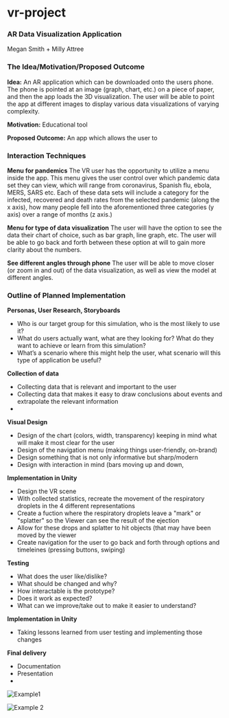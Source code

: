 # vr-project

### AR Data Visualization Application
Megan Smith + Milly Attree 

### The Idea/Motivation/Proposed Outcome
**Idea:** An AR application which can be downloaded onto the users phone. The phone is pointed at an image (graph, chart, etc.) on a piece of paper, and then the app loads the 3D visualization. The user will be able to point the app at different images to display various data visualizations of varying complexity. 

**Motivation:** Educational tool 

**Proposed Outcome:** An app which allows the user to 


### Interaction Techniques
**Menu for pandemics** The VR user has the opportunity to utilize a menu inside the app. This menu gives the user control over which pandemic data set they can view, which will range from coronavirus, Spanish flu, ebola, MERS, SARS etc. Each of these data sets will include a category for the infected, recovered and death rates from the selected pandemic (along the x axis), how many people fell into the aforementioned three categories (y axis) over a range of months (z axis.)

**Menu for type of data visualization** The user will have the option to see the data their chart of choice, such as bar graph, line graph, etc. The user will be able to go back and forth between these option at will to gain more clarity about the numbers.

**See different angles through phone** The user will be able to move closer (or zoom in and out) of the data visualization, as well as view the model at different angles. 

### Outline of Planned Implementation
**Personas, User Research, Storyboards**
*  Who is our target group for this simulation, who is the most likely to use it?
*  What do users actually want, what are they looking for? What do they want to achieve or learn from this simulation?
* What’s a scenario where this might help the user, what scenario will this type of application be useful?

**Collection of data**
* Collecting data that is relevant and important to the user
* Collecting data that makes it easy to draw conclusions about events and extrapolate the relevant information
* 

**Visual Design**
* Design of the chart (colors, width, transparency) keeping in mind what will make it most clear for the user 
* Design of the navigation menu (making things user-friendly, on-brand)
* Design something that is not only informative but sharp/modern
* Design with interaction in mind (bars moving up and down, 

**Implementation in Unity**
* Design the VR scene
* With collected statistics, recreate the movement of the respiratory droplets in the 4 different representations
* Create a fuction where the respiratory droplets leave a "mark" or "splatter" so the Viewer can see the result of the ejection
* Allow for these drops and splatter to hit objects (that may have been moved by the viewer
* Create navigation for the user to go back and forth through options and timeleines (pressing buttons, swiping)

**Testing**
* What does the user like/dislike?
* What should be changed and why?
* How interactable is the prototype?
* Does it work as expected?
* What can we improve/take out to make it easier to understand?

**Implementation in Unity**
* Taking lessons learned from user testing and implementing those changes

**Final delivery**
* Documentation
* Presentation
*

![Example1](https://blogs.3ds.com/simulia/wp-content/uploads/sites/18/2020/04/TimeAnimation_0042.png)

![Example 2](https://i.ytimg.com/vi/md6G2hqrhBE/maxresdefault.jpg)

